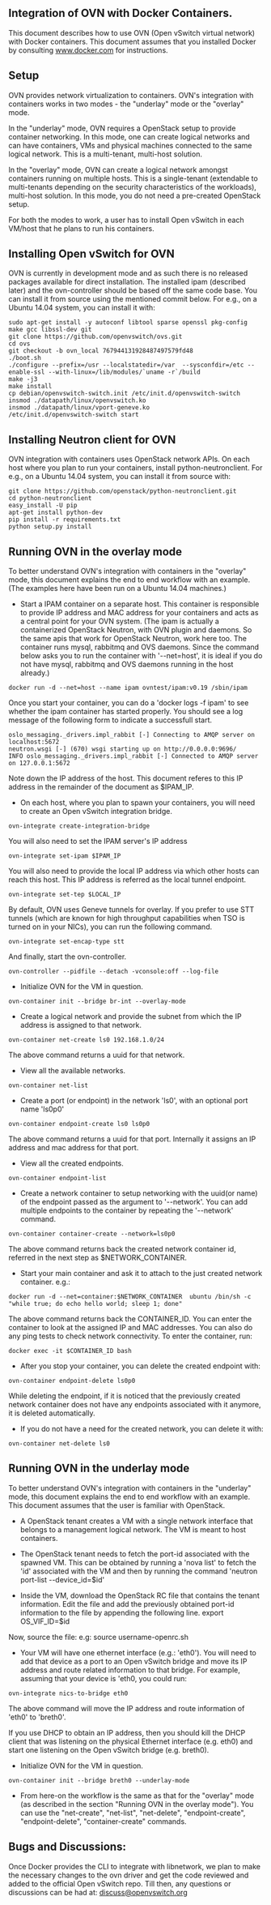 Integration of OVN with Docker Containers.
-----------------------------------------

This document describes how to use OVN (Open vSwitch virtual network) with
Docker containers.  This document assumes that you installed Docker
by consulting www.docker.com for instructions.

Setup
-----

OVN provides network virtualization to containers.  OVN's integration with
containers works in two modes - the "underlay" mode or the "overlay" mode.

In the "underlay" mode, OVN requires a OpenStack setup to provide container
networking. In this mode, one can create logical networks and can have
containers, VMs and physical machines connected to the same logical network.
This is a multi-tenant, multi-host solution.

In the "overlay" mode, OVN can create a logical network amongst containers
running on multiple hosts. This is a single-tenant (extendable to multi-tenants
depending on the security characteristics of the workloads), multi-host
solution. In this mode, you do not need a pre-created OpenStack setup.

For both the modes to work, a user has to install Open vSwitch in each VM/host
that he plans to run his containers.

Installing Open vSwitch for OVN
-------------------------------
OVN is currently in development mode and as such there is no released packages
available for direct installation. The installed ipam (described later) and the
ovn-controller should be based off the same code base. You can install it from
source using the mentioned commit below. For e.g., on a Ubuntu 14.04 system,
you can install it with:

```
sudo apt-get install -y autoconf libtool sparse openssl pkg-config make gcc libssl-dev git
git clone https://github.com/openvswitch/ovs.git
cd ovs
git checkout -b ovn_local 767944131928487497579fd48
./boot.sh
./configure --prefix=/usr --localstatedir=/var  --sysconfdir=/etc --enable-ssl --with-linux=/lib/modules/`uname -r`/build
make -j3 
make install
cp debian/openvswitch-switch.init /etc/init.d/openvswitch-switch
insmod ./datapath/linux/openvswitch.ko
insmod ./datapath/linux/vport-geneve.ko
/etc/init.d/openvswitch-switch start
```

Installing Neutron client for OVN
---------------------------------
OVN integration with containers uses OpenStack network APIs. On each host where
you plan to run your containers, install python-neutronclient. For e.g., on
a Ubuntu 14.04 system, you can install it from source with:

```
git clone https://github.com/openstack/python-neutronclient.git
cd python-neutronclient
easy_install -U pip
apt-get install python-dev
pip install -r requirements.txt
python setup.py install
```

Running OVN in the overlay mode
-------------------------------

To better understand OVN's integration with containers in the "overlay"
mode, this document explains the end to end workflow with an example.
(The examples here have been run on a Ubuntu 14.04 machines.)

* Start a IPAM container on a separate host. This container is responsible to
provide IP address and MAC address for your containers and acts as
a central point for your OVN system.
(The ipam is actually a containerized OpenStack Neutron, with OVN plugin
and daemons.  So the same apis that work for OpenStack Neutron, work here too.
The container runs mysql, rabbitmq and OVS daemons. Since the command
below asks you to run the container with '--net=host', it is ideal
if you do not have mysql, rabbitmq and OVS daemons running in the
host already.)

```
docker run -d --net=host --name ipam ovntest/ipam:v0.19 /sbin/ipam
```

Once you start your container, you can do a 'docker logs -f ipam' to see
whether the ipam container has started properly. You should see a log
message of the following form to indicate a successfull start.

```
oslo_messaging._drivers.impl_rabbit [-] Connecting to AMQP server on localhost:5672
neutron.wsgi [-] (670) wsgi starting up on http://0.0.0.0:9696/
INFO oslo_messaging._drivers.impl_rabbit [-] Connected to AMQP server on 127.0.0.1:5672
```

Note down the IP address of the host. This document referes to this IP address
in the remainder of the document as $IPAM_IP.

* On each host, where you plan to spawn your containers, you will need to
create an Open vSwitch integration bridge.

```
ovn-integrate create-integration-bridge
```

You will also need to set the IPAM server's IP address

```
ovn-integrate set-ipam $IPAM_IP
```

You will also need to provide the local IP address
via which other hosts can reach this host. This IP address
is referred as the local tunnel endpoint.

```
ovn-integrate set-tep $LOCAL_IP
```

By default, OVN uses Geneve tunnels for overlay. If you prefer to
use STT tunnels (which are known for high throughput capabilities when
TSO is turned on in your NICs), you can run the following command.

```
ovn-integrate set-encap-type stt
```

And finally, start the ovn-controller.
```
ovn-controller --pidfile --detach -vconsole:off --log-file
```

* Initialize OVN for the VM in question.

```
ovn-container init --bridge br-int --overlay-mode
```

* Create a logical network and provide the subnet from which
the IP address is assigned to that network.

```
ovn-container net-create ls0 192.168.1.0/24
```

The above command returns a uuid for that network.

* View all the available networks.

```
ovn-container net-list
```

* Create a port (or endpoint) in the network 'ls0', with an optional port name
'ls0p0'

```
ovn-container endpoint-create ls0 ls0p0
```

The above command returns a uuid for that port. Internally it assigns
an IP address and mac address for that port.

* View all the created endpoints.

```
ovn-container endpoint-list
```

* Create a network container to setup networking with the uuid(or name) of the
endpoint passed as the argument to '--network'. You can add multiple
endpoints to the container by repeating the '--network' command.

```
ovn-container container-create --network=ls0p0
```

The above command returns back the created network container id, referred in
the next step as $NETWORK_CONTAINER.

* Start your main container and ask it to attach to the just created
network container. e.g.:

```
docker run -d --net=container:$NETWORK_CONTAINER  ubuntu /bin/sh -c "while true; do echo hello world; sleep 1; done"
```

The above command returns back the CONTAINER_ID. You can enter the container
to look at the assigned IP and MAC addresses. You can also do any ping tests to
check network connectivity. To enter the container, run:

```
docker exec -it $CONTAINER_ID bash
```

* After you stop your container, you can delete the created endpoint with:

```
ovn-container endpoint-delete ls0p0
```

While deleting the endpoint, if it is noticed that the previously created
network container does not have any endpoints associated with it anymore,
it is deleted automatically.

* If you do not have a need for the created network, you can delete it with:

```
ovn-container net-delete ls0
```

Running OVN in the underlay mode
--------------------------------

To better understand OVN's integration with containers in the "underlay"
mode, this document explains the end to end workflow with an example. This
document assumes that the user is familiar with OpenStack.

* A OpenStack tenant creates a VM with a single network interface that
belongs to a management logical network.  The VM is meant to host containers.

* The OpenStack tenant needs to fetch the port-id associated with the
spawned VM. This can be obtained by running a 'nova list' to fetch the
'id' associated with the VM and then by running the command
'neutron port-list --device_id=$id'

* Inside the VM, download the OpenStack RC file that contains the tenant
information. Edit the file and add the previously obtained port-id information
to the file by appending the following line.
export OS_VIF_ID=$id

Now, source the file: e.g:
source username-openrc.sh

* Your VM will have one ethernet interface (e.g.: 'eth0'). You will need to
add that device as a port to an Open vSwitch bridge and move its IP address
and route related information to that bridge. For example, assuming that
your device is 'eth0, you could run:

```
ovn-integrate nics-to-bridge eth0
```

The above command will move the IP address and route information of 'eth0'
to 'breth0'.

If you use DHCP to obtain an IP address, then you should kill the
DHCP client that was listening on the physical Ethernet interface
(e.g. eth0) and start one listening on the Open vSwitch bridge
(e.g. breth0).

* Initialize OVN for the VM in question.

```
ovn-container init --bridge breth0 --underlay-mode
```

* From here-on the workflow is the same as that for the "overlay" mode
(as described in the section "Running OVN in the overlay mode"). You
can use the "net-create", "net-list", "net-delete", "endpoint-create",
"endpoint-delete", "container-create" commands.

Bugs and Discussions:
---------------------

Once Docker provides the CLI to integrate with libnetwork, we plan to make
the necessary changes to the ovn driver and get the code reviewed and added to
the official Open vSwitch repo. Till then, any questions or discussions can
be had at: discuss@openvswitch.org

